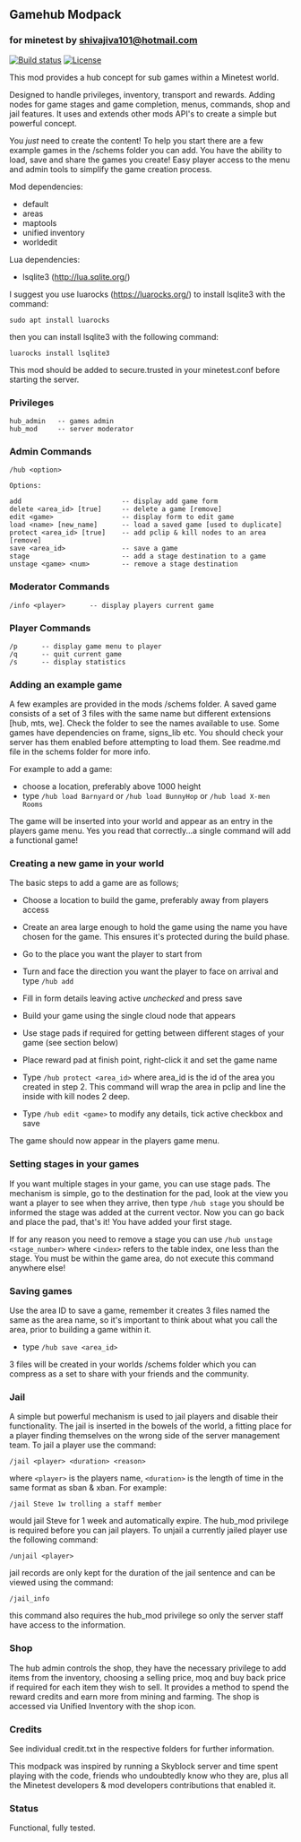 ## Gamehub Modpack
### for minetest by shivajiva101@hotmail.com

[![Build status](https://github.com/shivajiva101/minetest-gamehub/workflows/Check%20&%20Release/badge.svg)](https://github.com/shivajiva101/minetest-gamehub/actions)
[![License](https://img.shields.io/badge/license-AGPLv3.0%2B-blue.svg)](https://www.gnu.org/licenses/agpl-3.0.en.html)

This mod provides a hub concept for sub games within a Minetest world.

Designed to handle privileges, inventory, transport and rewards.
Adding nodes for game stages and game completion, menus, commands,
shop and jail features. It uses and extends other mods API's to create a simple but powerful concept.

You *just* need to create the content! To help you start there are a few
example games in the /schems folder you can add. You have the ability to load, save and share the games you create! Easy player access to the menu and admin tools to simplify the game creation process.

Mod dependencies:
* default
* areas
* maptools
* unified inventory
* worldedit

Lua dependencies:
* lsqlite3 (http://lua.sqlite.org/)

I suggest you use luarocks (https://luarocks.org/) to install lsqlite3 with the command:

``sudo apt install luarocks``

then you can install lsqlite3 with the following command:

``luarocks install lsqlite3``

This mod should be added to secure.trusted in your minetest.conf before starting the server.
### Privileges
```
hub_admin   -- games admin
hub_mod     -- server moderator
```
### Admin Commands
```
/hub <option>

Options:

add                         -- display add game form
delete <area_id> [true]     -- delete a game [remove]
edit <game>                 -- display form to edit game
load <name> [new_name]      -- load a saved game [used to duplicate]
protect <area_id> [true]    -- add pclip & kill nodes to an area [remove]
save <area_id>              -- save a game
stage                       -- add a stage destination to a game
unstage <game> <num> 	    -- remove a stage destination
```
### Moderator Commands
```
/info <player>		-- display players current game
```
### Player Commands
```
/p		-- display game menu to player
/q		-- quit current game
/s		-- display statistics
```
### Adding an example game
A few examples are provided in the mods /schems folder. A saved game consists of a set of 3 files with the same name but different extensions [hub, mts, we]. Check the folder to see the names available to use. Some games have dependencies on frame, signs_lib etc. You should check your server has them enabled before attempting to load them. See readme.md file in the schems folder for more info.

For example to add a game:
* choose a location, preferably above 1000 height
* type ``/hub load Barnyard`` or ``/hub load BunnyHop`` or ``/hub load X-men Rooms``

The game will be inserted into your world and appear as an entry in the players game menu. Yes you read that correctly...a single command will add a functional game!
### Creating a new game in your world
The basic steps to add a game are as follows;
* Choose a location to build the game, preferably away from players access

* Create an area large enough to hold the game using the name you have chosen for the game. This ensures it's protected during the build phase.
* Go to the place you want the player to start from
* Turn and face the direction you want the player to face on arrival and type ``/hub add``
* Fill in form details leaving active *unchecked* and press save
* Build your game using the single cloud node that appears
* Use stage pads if required for getting between different stages of your game (see section below)
* Place reward pad at finish point, right-click it and set the game name
* Type ``/hub protect <area_id>`` where area_id is the id of the area you created in step 2. This command will wrap the area in pclip and line the inside with kill nodes 2 deep.
* Type ``/hub edit <game>`` to modify any details, tick active checkbox and save

The game should now appear in the players game menu.
### Setting stages in your games
If you want multiple stages in your game, you can use stage pads. The mechanism is simple, go to the destination for the pad, look at the view you want a player to see when they arrive, then type ``/hub stage``
you should be informed the stage was added at the current vector. Now you can go back and place the pad, that's it! You have added your first stage.

If for any reason you need to remove a stage you can use ``/hub unstage <stage_number>``  where ``<index>`` refers to the table index, one less than the stage. You must be within the game area, do not execute this command anywhere else!
### Saving games
Use the area ID to save a game, remember it creates 3 files named the same as the area name,
so it's important to think about what you call the area, prior to building a game within it.
* type ``/hub save <area_id>``

3 files will be created in your worlds /schems folder which you can compress as a set to share with your friends and the community.
### Jail
A simple but powerful mechanism is used to jail players and disable their functionality. The jail is inserted in the bowels of the world, a fitting place for a player finding themselves on the wrong side of the server management team. To jail a player use the command:

 ``/jail <player> <duration> <reason>``

 where ``<player>`` is the players name, ``<duration>`` is the length of time in the same format as sban & xban. For example:

 ``/jail Steve 1w trolling a staff member ``

 would jail Steve for 1 week and automatically expire. The hub_mod privilege is required before you can jail players.
 To unjail a currently jailed player use the following command:

 ``/unjail <player>``

 jail records are only kept for the duration of the jail sentence and can be viewed using the command:

 ``/jail_info``

 this command also requires the hub_mod privilege so only the server staff have access to the information.
### Shop
The hub admin controls the shop, they have the necessary privilege to add items from the inventory, choosing a selling price, moq and buy back price if required for each item they wish to sell. It provides a method to spend the reward credits and earn more from mining and farming. The shop is accessed via Unified Inventory with the shop icon.
### Credits
See individual credit.txt in the respective folders for further information.

This modpack was inspired by running a Skyblock server and time spent playing with the code, friends who undoubtedly know who they are, plus all the Minetest developers & mod developers contributions that enabled it.
### Status
Functional, fully tested.
